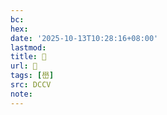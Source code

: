 ```yaml
---
bc:
hex:
date: '2025-10-13T10:28:16+08:00'
lastmod:
title: 􃄴
url: 􃄴
tags: [嶨]
src: DCCV
note:
---
```

